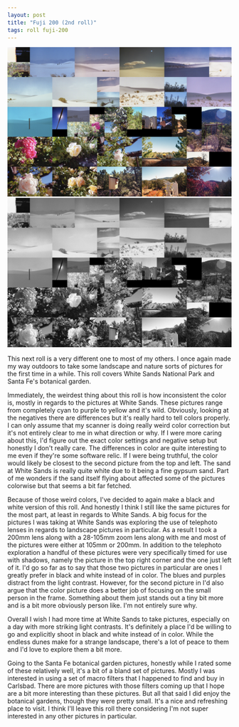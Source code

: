 ```yaml
---
layout: post
title: "Fuji 200 (2nd roll)"
tags: roll fuji-200
---
```


<div class="grid two">
    <img src="/assets/rolls/Fuji200-2.jpg"/>
	<img src="/assets/rolls/Fuji200-2-bw.jpg"/>
</div>

This next roll is a very different one to most of my others. I once again made my way outdoors to take some landscape and nature sorts of pictures for the first time in a while. This roll covers White Sands National Park and Santa Fe's botanical garden.

Immediately, the weirdest thing about this roll is how inconsistent the color is, mostly in regards to the pictures at White Sands. These pictures range from completely cyan to purple to yellow and it's wild. Obviously, looking at the negatives there are differences but it's really hard to tell colors properly. I can only assume that my scanner is doing really weird color correction but it's not entirely clear to me in what direction or why. If I were more caring about this, I'd figure out the exact color settings and negative setup but honestly I don't really care. The differences in color are quite interesting to me even if they're some software relic. If I were being truthful, the color would likely be closest to the second picture from the top and left. The sand at White Sands is really quite white due to it being a fine gypsum sand. Part of me wonders if the sand itself flying about affected some of the pictures colorwise but that seems a bit far fetched.

Because of those weird colors, I've decided to again make a black and white version of this roll. And honestly I think I still like the same pictures for the most part, at least in regards to White Sands. A big focus for the pictures I was taking at White Sands was exploring the use of telephoto lenses in regards to landscape pictures in particular. As a result I took a 200mm lens along with a 28-105mm zoom lens along with me and most of the pictures were either at 105mm or 200mm. In addition to the telephoto exploration a handful of these pictures were very specifically timed for use with shadows, namely the picture in the top right corner and the one just left of it. I'd go so far as to say that those two pictures in particular are ones I greatly prefer in black and white instead of in color. The blues and purples distract from the light contrast. However, for the second picture in I'd also argue that the color picture does a better job of focusing on the small person in the frame. Something about them just stands out a tiny bit more and is a bit more obviously person like. I'm not entirely sure why.

Overall I wish I had more time at White Sands to take pictures, especially on a day with more striking light contrasts. It's definitely a place I'd be willing to go and explicitly shoot in black and white instead of in color. While the endless dunes make for a strange landscape, there's a lot of peace to them and I'd love to explore them a bit more.

Going to the Santa Fe botanical garden pictures, honestly while I rated some of these relatively well, it's a bit of a bland set of pictures. Mostly I was interested in using a set of macro filters that I happened to find and buy in Carlsbad. There are more pictures with those filters coming up that I hope are a bit more interesting than these pictures. But all that said I did enjoy the botanical gardens, though they were pretty small. It's a nice and refreshing place to visit. I think I'll leave this roll there considering I'm not super interested in any other pictures in particular.
